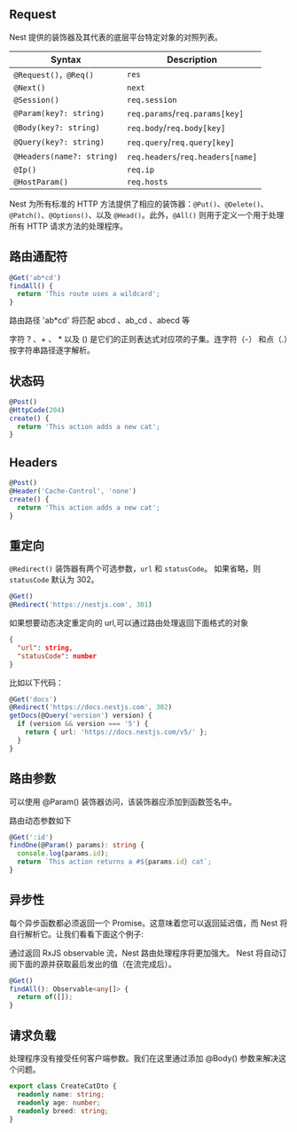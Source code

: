 ## Request

Nest 提供的装饰器及其代表的底层平台特定对象的对照列表。

| Syntax                    | Description                       |
| ------------------------- | --------------------------------- |
| `@Request()，@Req()`      | `res`                             |
| `@Next()`                 | `next`                            |
| `@Session() `             | `req.session`                     |
| `@Param(key?: string)`    | `req.params`/`req.params[key]`    |
| `@Body(key?: string)`     | `req.body`/`req.body[key]`        |
| `@Query(key?: string)`    | `req.query`/`req.query[key]`      |
| `@Headers(name?: string)` | `req.headers`/`req.headers[name]` |
| `@Ip()`                   | `req.ip `                         |
| `@HostParam()`            | `req.hosts`                       |

Nest 为所有标准的 HTTP 方法提供了相应的装饰器：`@Put()`、`@Delete()`、`@Patch()`、`@Options()`、以及 `@Head()`。此外，`@All()` 则用于定义一个用于处理所有 HTTP 请求方法的处理程序。

## 路由通配符

```ts
@Get('ab*cd')
findAll() {
  return 'This route uses a wildcard';
}
```

路由路径 'ab\*cd' 将匹配 abcd 、ab_cd 、abecd 等

字符 ? 、+ 、 \* 以及 () 是它们的正则表达式对应项的子集。连字符（-） 和点（.）按字符串路径逐字解析。

## 状态码

```ts
@Post()
@HttpCode(204)
create() {
  return 'This action adds a new cat';
}

```

## Headers

```ts
@Post()
@Header('Cache-Control', 'none')
create() {
  return 'This action adds a new cat';
}
```

## 重定向

`@Redirect()` 装饰器有两个可选参数，`url` 和 `statusCode`。 如果省略，则 `statusCode` 默认为 302。

```typescript
@Get()
@Redirect('https://nestjs.com', 301)
```

如果想要动态决定重定向的 url,可以通过路由处理返回下面格式的对象

```json
{
  "url": string,
  "statusCode": number
}
```

比如以下代码：

```typescript
@Get('docs')
@Redirect('https://docs.nestjs.com', 302)
getDocs(@Query('version') version) {
  if (version && version === '5') {
    return { url: 'https://docs.nestjs.com/v5/' };
  }
}
```

## 路由参数

可以使用 @Param() 装饰器访问，该装饰器应添加到函数签名中。

路由动态参数如下

```typescript
@Get(':id')
findOne(@Param() params): string {
  console.log(params.id);
  return `This action returns a #${params.id} cat`;
}
```

## 异步性

每个异步函数都必须返回一个 Promise。这意味着您可以返回延迟值，而 Nest 将自行解析它。让我们看看下面这个例子:

通过返回 RxJS observable 流，Nest 路由处理程序将更加强大。 Nest 将自动订阅下面的源并获取最后发出的值（在流完成后）。

```typescript
@Get()
findAll(): Observable<any[]> {
  return of([]);
}
```

## 请求负载

处理程序没有接受任何客户端参数。我们在这里通过添加 @Body() 参数来解决这个问题。

```typescript
export class CreateCatDto {
  readonly name: string;
  readonly age: number;
  readonly breed: string;
}
```

